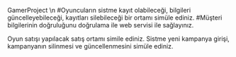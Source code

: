 GamerProject \n
#Oyuncuların sistme kayıt olabileceği, bilgileri güncelleyebileceği, kayıtları silebileceği bir ortamı simüle ediniz.
#Müşteri bilgilerinin doğruluğunu doğrulama ile web servisi ile sağlayınız.

Oyun satışı yapılacak satış ortamı simile ediniz.
Sistme yeni kampanya girişi, kampanyanın silinmesi ve güncellenmesini simüle ediniz.
